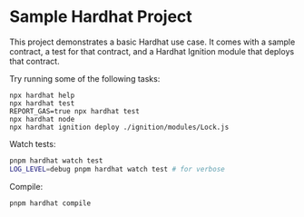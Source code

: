 # Sample Hardhat Project

This project demonstrates a basic Hardhat use case. It comes with a sample contract, a test for that contract, and a Hardhat Ignition module that deploys that contract.

Try running some of the following tasks:

```shell
npx hardhat help
npx hardhat test
REPORT_GAS=true npx hardhat test
npx hardhat node
npx hardhat ignition deploy ./ignition/modules/Lock.js
```

Watch tests:

```bash
pnpm hardhat watch test
LOG_LEVEL=debug pnpm hardhat watch test # for verbose
```

Compile:

```bash
pnpm hardhat compile
```
